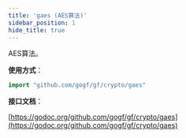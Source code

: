 ```yaml
---
title: 'gaes (AES算法)'
sidebar_position: 1
hide_title: true
---
```


AES算法。

**使用方式**：

```go
import "github.com/gogf/gf/crypto/gaes"

```

**接口文档**：

[https://godoc.org/github.com/gogf/gf/crypto/gaes](https://godoc.org/github.com/gogf/gf/crypto/gaes)